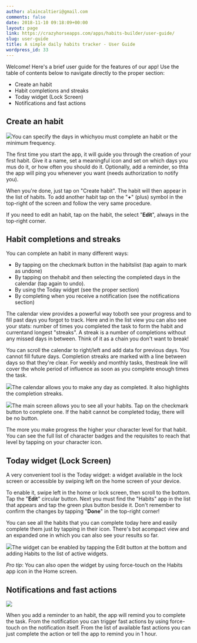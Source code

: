 ```yaml
---
author: alaincaltieri@gmail.com
comments: false
date: 2018-11-10 09:18:09+00:00
layout: page
link: https://crazyhorseapps.com/apps/habits-builder/user-guide/
slug: user-guide
title: A simple daily habits tracker - User Guide
wordpress_id: 33
---
```


Welcome! Here's a brief user guide for the features of our app! Use the table of contents below to navigate directly to the proper section:

- Create an habit
- Habit completions and streaks
- Today widget (Lock Screen)
- Notifications and fast actions

## Create an habit

[![](/assets/media/create-habit.jpg)](/assets/media/create-habit.jpg)You can specify the days in whichyou must complete an habit or the minimum frequency.

The first time you start the app, it will guide you through the creation of your first habit. Give it a name, set a meaningful icon and set on which days you mus do it, or how often you should do it. Optionally, add a reminder, so thta the app will ping you whenever you want (needs authorization to notify you).

When you're done, just tap on "Create habit". The habit will then appear in the list of habits. To add another habit tap on the "**+**" (plus) symbol in the top-right of the screen and follow the very same procedure.

If you need to edit an habit, tap on the habit, the select "**Edit**", always in the top-right corner.

## Habit completions and streaks

You can complete an habit in many different ways:

- By tapping on the checkmark button in the habitslist (tap again to mark as undone)
- By tapping on thehabit and then selecting the completed days in the calendar (tap again to undo).
- By using the Today widget (see the proper section)
- By completing when you receive a notification (see the notifications section)

The calendar view provides a powerful way toboth see your progress and to fill past days you forgot to track. Here and in the list view you can also see your stats: number of times you completed the task to form the habit and currentand longest "streaks". A streak is a number of completions without any missed days in between. Think of it as a chain you don't want to break!

You can scroll the calendar to right/left and add data for previous days. You cannot fill future days. Completion streaks are marked with a line between days so that they're clear. For weekly and monthly tasks, thestreak line will cover the whole period of influence as soon as you complete enough times the task.

![](/assets/media/habit_details_.jpg)The calendar allows you to make any day as completed. It also highlights the completion streaks.

![](/assets/media/habit_list.jpg)The main screen allows you to see all your habits. Tap on the checkmark button to complete one. If the habit cannot be completed today, there will be no button.

The more you make progress the higher your character level for that habit. You can see the full list of character badges and the requisites to reach that level by tapping on your character icon.

## Today widget (Lock Screen)

A very convenient tool is the Today widget: a widget available in the lock screen or accessible by swiping left on the home screen of your device.

To enable it, swipe left in the home or lock screen, then scroll to the bottom. Tap the "**Edit**" circular button. Next you must find the "Habits" app in the list that appears and tap the green plus button beside it. Don't remember to confirm the changes by tapping "**Done**" in the top-right corner!

You can see all the habits that you can complete today here and easily complete them just by tapping in their icon. There's bot acompact view and an expanded one in which you can also see your results so far.

![](/assets/media/widget.jpg)The widget can be enabled by tapping the Edit button at the bottom and adding Habits to the list of active widgets.

_Pro tip_: You can also open the widget by using force-touch on the Habits app icon in the Home screen.

## Notifications and fast actions

![](/assets/media/notifications.jpg)

When you add a reminder to an habit, the app will remind you to complete the task. From the notification you can trigger fast actions by using force-touch on the notification itself. From the list of available fast actions you can just complete the action or tell the app to remind you in 1 hour.
